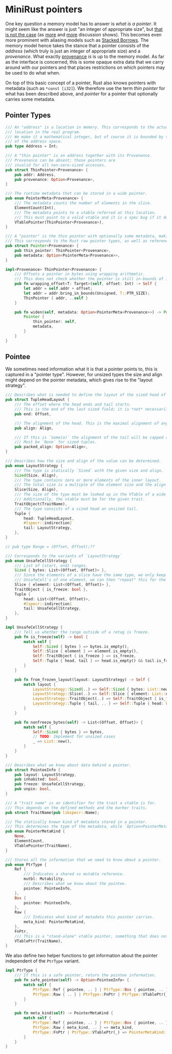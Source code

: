 # MiniRust pointers

One key question a memory model has to answer is *what is a pointer*.
It might seem like the answer is just "an integer of appropriate size", but [that is not the case][pointers-complicated] (as [more][pointers-complicated-2] and [more][pointers-complicated-3] discussion shows).
This becomes even more prominent with aliasing models such as [Stacked Borrows].
The memory model hence takes the stance that a pointer consists of the *address* (which truly is just an integer of appropriate size) and a *provenance*.
What exactly [provenance] *is* is up to the memory model.
As far as the interface is concerned, this is some opaque extra data that we carry around with our pointers and that places restrictions on which pointers may be used to do what when.

On top of this basic concept of a pointer, Rust also knows pointers with metadata (such as `*const [i32]`).
We therefore use the term *thin pointer* for what has been described above, and *pointer* for a pointer that optionally carries some metadata.

[pointers-complicated]: https://www.ralfj.de/blog/2018/07/24/pointers-and-bytes.html
[pointers-complicated-2]: https://www.ralfj.de/blog/2020/12/14/provenance.html
[pointers-complicated-3]: https://www.ralfj.de/blog/2022/04/11/provenance-exposed.html
[provenance]: https://github.com/rust-lang/unsafe-code-guidelines/blob/master/reference/src/glossary.md#pointer-provenance
[Stacked Borrows]: https://github.com/rust-lang/unsafe-code-guidelines/blob/master/wip/stacked-borrows.md

## Pointer Types

```rust
/// An "address" is a location in memory. This corresponds to the actual
/// location in the real program.
/// We make it a mathematical integer, but of course it is bounded by the size
/// of the address space.
pub type Address = Int;

/// A "thin pointer" is an address together with its Provenance.
/// Provenance can be absent; those pointers are
/// invalid for all non-zero-sized accesses.
pub struct ThinPointer<Provenance> {
    pub addr: Address,
    pub provenance: Option<Provenance>,
}

/// The runtime metadata that can be stored in a wide pointer.
pub enum PointerMeta<Provenance> {
    /// The metadata counts the number of elements in the slice.
    ElementCount(Int),
    /// The metadata points to a vtable referred at this location.
    /// This must point to a valid vtable and it is a spec bug if it doesn't.
    VTablePointer(ThinPointer<Provenance>),
}

/// A "pointer" is the thin pointer with optionally some metadata, making it a wide pointer.
/// This corresponds to the Rust raw pointer types, as well as references and boxes.
pub struct Pointer<Provenance> {
    pub thin_pointer: ThinPointer<Provenance>,
    pub metadata: Option<PointerMeta<Provenance>>,
}

impl<Provenance> ThinPointer<Provenance> {
    /// Offsets a pointer in bytes using wrapping arithmetic.
    /// This does not check whether the pointer is still in-bounds of its allocation.
    pub fn wrapping_offset<T: Target>(self, offset: Int) -> Self {
        let addr = self.addr + offset;
        let addr = addr.bring_in_bounds(Unsigned, T::PTR_SIZE);
        ThinPointer { addr, ..self }
    }

    pub fn widen(self, metadata: Option<PointerMeta<Provenance>>) -> Pointer<Provenance> {
        Pointer {
            thin_pointer: self,
            metadata,
        }
    }
}

```

## Pointee

We sometimes need information what it is that a pointer points to, this is captured in a "pointer type".
However, for unsized types the size and align might depend on the pointer metadata, which gives rise to the "layout strategy".

```rust
/// Describes what is needed to define the layout of the sized head of a tuple `(head.., tail)`.
pub struct TupleHeadLayout {
    /// The offset where the head ends and tail starts.
    /// This is the end of the last sized field; it is *not* necessarily aligned to `align`.
    pub end: Offset,

    /// The alignment of the head. This is the maximal alignment of any sized field and capped to the packed alignment.
    pub align: Align,

    /// If this is `Some(a)` the alignment of the tail will be capped at this value.
    /// Must be `None` for sized tuples.
    pub packed_align: Option<Align>,
}

/// Describes how the size and align of the value can be determined.
pub enum LayoutStrategy {
    /// The type is statically `Sized` with the given size and align.
    Sized(Size, Align),
    /// The type contains zero or more elements of the inner layout.
    /// The total size is a multiple of the element size and the align is exactly the element align.
    Slice(Size, Align),
    /// The size of the type must be looked up in the VTable of a wide pointer.
    /// Additionally, the vtable must be for the given trait.
    TraitObject(TraitName),
    /// The type consists of a sized head an unsized tail.
    Tuple {
        head: TupleHeadLayout,
        #[specr::indirection]
        tail: LayoutStrategy,
    },
}

// pub type Range = (Offset, Offset);??

/// Corresponds to the variants of `LayoutStrategy`
pub enum UnsafeCellStrategy {
    /// List of [start, end) ranges.
    Sized { bytes: List<(Offset, Offset)> },
    /// Since the elements of a slice have the same type, we only keep track of the
    /// UnsafeCell's of one element, we can then "repeat" this for the rest of the slice.
    Slice { element: List<(Offset, Offset)> },
    TraitObject { is_freeze: bool },
    Tuple {
        head: List<(Offset, Offset)>,
        #[specr::indirection]
        tail: UnsafeCellStrategy,
    },
}

impl UnsafeCellStrategy {
    /// Tell us whether the range outside of a retag is freeze.
    pub fn is_freeze(self) -> bool {
        match self {
            Self::Sized { bytes } => bytes.is_empty(),
            Self::Slice { element } => element.is_empty(),
            Self::TraitObject { is_freeze } => is_freeze,
            Self::Tuple { head, tail } => head.is_empty() && tail.is_freeze(),
        }
    }

    pub fn from_frozen_layout(layout: LayoutStrategy) -> Self {
        match layout {
            LayoutStrategy::Sized(..) => Self::Sized { bytes: List::new() },
            LayoutStrategy::Slice(..) => Self::Slice { element: List::new() },
            LayoutStrategy::TraitObject(..) => Self::TraitObject { is_freeze: true },
            LayoutStrategy::Tuple { tail, .. } => Self::Tuple { head: List::new(), tail: Self::from_frozen_layout(tail) },
        }
    }

    pub fn nonfreeze_bytes(self) -> List<(Offset, Offset)> {
        match self {
            Self::Sized { bytes } => bytes,
            // TODO: Implement for unsized cases
            _ => List::new(),
        }
    }
}

/// Describes what we know about data behind a pointer.
pub struct PointeeInfo {
    pub layout: LayoutStrategy,
    pub inhabited: bool,
    pub freeze: UnsafeCellStrategy,
    pub unpin: bool,
}

/// A "trait name" is an identifier for the trait a vtable is for.
/// This depends on the defined methods and the marker traits.
pub struct TraitName(pub libspecr::Name);

/// The statically known kind of metadata stored in a pointer.
/// This determines the type of the metadata, while `Option<PointerMeta>` determines its value.
pub enum PointerMetaKind {
    None,
    ElementCount,
    VTablePointer(TraitName),
}

/// Stores all the information that we need to know about a pointer.
pub enum PtrType {
    Ref {
        /// Indicates a shared vs mutable reference.
        mutbl: Mutability,
        /// Describes what we know about the pointee.
        pointee: PointeeInfo,
    },
    Box {
        pointee: PointeeInfo,
    },
    Raw {
        /// Indicates what kind of metadata this pointer carries.
        meta_kind: PointerMetaKind,
    },
    FnPtr,
    /// This is a "stand-alone" vtable pointer, something that does not exist in surface Rust.
    VTablePtr(TraitName),
}
```

We also define two helper functions to get information about the pointer independent of the `PtrType` variant.
```rust
impl PtrType {
    /// If this is a safe pointer, return the pointee information.
    pub fn safe_pointee(self) -> Option<PointeeInfo> {
        match self {
            PtrType::Ref { pointee, .. } | PtrType::Box { pointee, .. } => Some(pointee),
            PtrType::Raw { .. } | PtrType::FnPtr | PtrType::VTablePtr(_) => None,
        }
    }

    pub fn meta_kind(self) -> PointerMetaKind {
        match self {
            PtrType::Ref { pointee, .. } | PtrType::Box { pointee, .. } => pointee.layout.meta_kind(),
            PtrType::Raw { meta_kind, .. } => meta_kind,
            PtrType::FnPtr | PtrType::VTablePtr(_) => PointerMetaKind::None,
        }
    }
}
```

